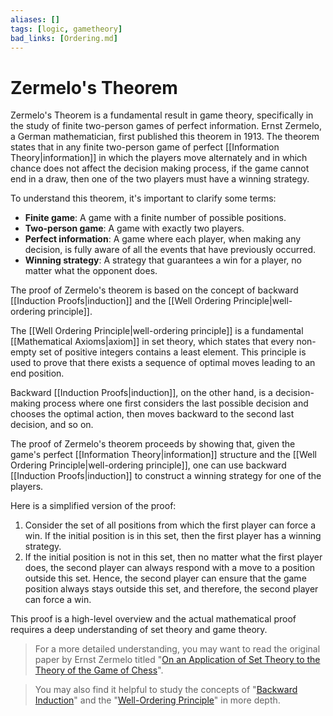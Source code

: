 ```yaml
---
aliases: []
tags: [logic, gametheory]
bad_links: [Ordering.md]
---
```

# Zermelo's Theorem

Zermelo's Theorem is a fundamental result in game theory, specifically in the study of finite two-person games of perfect information. Ernst Zermelo, a German mathematician, first published this theorem in 1913. The theorem states that in any finite two-person game of perfect [[Information Theory|information]] in which the players move alternately and in which chance does not affect the decision making process, if the game cannot end in a draw, then one of the two players must have a winning strategy.

To understand this theorem, it's important to clarify some terms:

- **Finite game**: A game with a finite number of possible positions.
- **Two-person game**: A game with exactly two players.
- **Perfect information**: A game where each player, when making any decision, is fully aware of all the events that have previously occurred.
- **Winning strategy**: A strategy that guarantees a win for a player, no matter what the opponent does.

The proof of Zermelo's theorem is based on the concept of backward [[Induction Proofs|induction]] and the [[Well Ordering Principle|well-ordering principle]]. 

The [[Well Ordering Principle|well-ordering principle]] is a fundamental [[Mathematical Axioms|axiom]] in set theory, which states that every non-empty set of positive integers contains a least element. This principle is used to prove that there exists a sequence of optimal moves leading to an end position.

Backward [[Induction Proofs|induction]], on the other hand, is a decision-making process where one first considers the last possible decision and chooses the optimal action, then moves backward to the second last decision, and so on.

The proof of Zermelo's theorem proceeds by showing that, given the game's perfect [[Information Theory|information]] structure and the [[Well Ordering Principle|well-ordering principle]], one can use backward [[Induction Proofs|induction]] to construct a winning strategy for one of the players.

Here is a simplified version of the proof:

1. Consider the set of all positions from which the first player can force a win. If the initial position is in this set, then the first player has a winning strategy.
2. If the initial position is not in this set, then no matter what the first player does, the second player can always respond with a move to a position outside this set. Hence, the second player can ensure that the game position always stays outside this set, and therefore, the second player can force a win.

This proof is a high-level overview and the actual mathematical proof requires a deep understanding of set theory and game theory.

> For a more detailed understanding, you may want to read the original paper by Ernst Zermelo titled "[On an Application of Set Theory to the Theory of the Game of Chess](https://www.google.com/search?q=On+an+Application+of+Set+Theory+to+the+Theory+of+the+Game+of+Chess)".

> You may also find it helpful to study the concepts of "[Backward Induction](https://www.google.com/search?q=Backward+Induction)" and the "[Well-Ordering Principle](https://www.google.com/search?q=Well-Ordering+Principle)" in more depth.